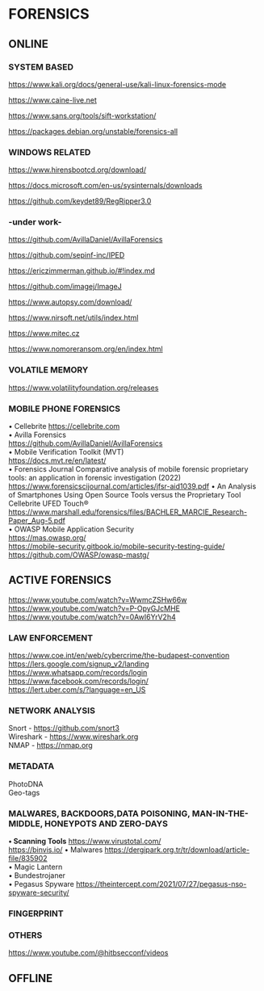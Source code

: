 # FORENSICS

## ONLINE  

### SYSTEM BASED  

https://www.kali.org/docs/general-use/kali-linux-forensics-mode  

https://www.caine-live.net  

https://www.sans.org/tools/sift-workstation/  

https://packages.debian.org/unstable/forensics-all  

### WINDOWS RELATED  

https://www.hirensbootcd.org/download/  

https://docs.microsoft.com/en-us/sysinternals/downloads  

https://github.com/keydet89/RegRipper3.0  

### -under work-  

https://github.com/AvillaDaniel/AvillaForensics  

https://github.com/sepinf-inc/IPED  

https://ericzimmerman.github.io/#!index.md  

https://github.com/imagej/ImageJ  

https://www.autopsy.com/download/  

https://www.nirsoft.net/utils/index.html  

https://www.mitec.cz  

https://www.nomoreransom.org/en/index.html  

### VOLATILE MEMORY

https://www.volatilityfoundation.org/releases  

### MOBILE PHONE FORENSICS
• Cellebrite
https://cellebrite.com  
• Avilla Forensics  
https://github.com/AvillaDaniel/AvillaForensics  
• Mobile Verification Toolkit (MVT)  
https://docs.mvt.re/en/latest/  
• Forensics Journal
Comparative analysis of mobile forensic proprietary tools: an application in forensic investigation (2022)  
https://www.forensicscijournal.com/articles/jfsr-aid1039.pdf
• An Analysis of Smartphones Using Open Source Tools versus the Proprietary Tool Cellebrite UFED Touch®  
https://www.marshall.edu/forensics/files/BACHLER_MARCIE_Research-Paper_Aug-5.pdf  
• OWASP Mobile Application Security  
https://mas.owasp.org/  
https://mobile-security.gitbook.io/mobile-security-testing-guide/  
https://github.com/OWASP/owasp-mastg/   

## ACTIVE FORENSICS

https://www.youtube.com/watch?v=WwmcZSHw66w  
https://www.youtube.com/watch?v=P-OpyGJcMHE  
https://www.youtube.com/watch?v=0AwI6YrV2h4  

### LAW ENFORCEMENT
https://www.coe.int/en/web/cybercrime/the-budapest-convention  
https://lers.google.com/signup_v2/landing  
https://www.whatsapp.com/records/login  
https://www.facebook.com/records/login/  
https://lert.uber.com/s/?language=en_US  

### NETWORK ANALYSIS

Snort - https://github.com/snort3  
Wireshark - https://www.wireshark.org  
NMAP - https://nmap.org  

### METADATA  
PhotoDNA  
Geo-tags  

### MALWARES, BACKDOORS,DATA POISONING, MAN-IN-THE-MIDDLE, HONEYPOTS AND ZERO-DAYS  
**• Scanning Tools**
https://www.virustotal.com/  
https://binvis.io/
• Malwares
https://dergipark.org.tr/tr/download/article-file/835902  
• Magic Lantern  
• Bundestrojaner  
• Pegasus Spyware
https://theintercept.com/2021/07/27/pegasus-nso-spyware-security/  

  

### FINGERPRINT  


### OTHERS  

https://www.youtube.com/@hitbsecconf/videos

## OFFLINE



